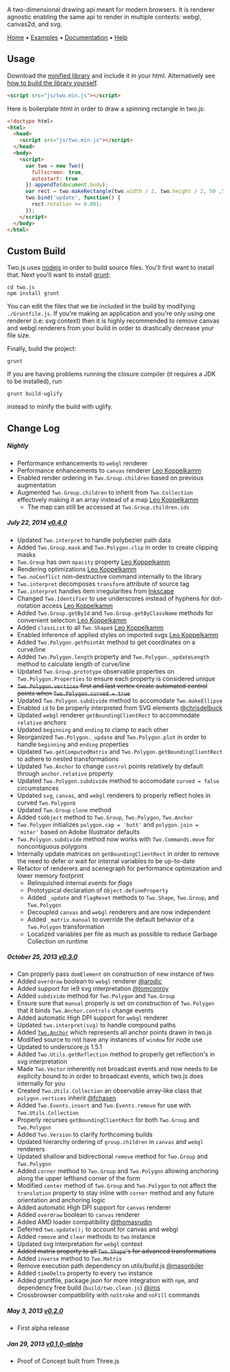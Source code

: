 <h1 id="masthead" style="display: block; width: 285px; height: 80px; background: url(http://jonobr1.github.io/two.js/images/logo.gif) center center no-repeat; overflow: hidden; text-indent: -9999px;">two.js</h1>

A two-dimensional drawing api meant for modern browsers. It is renderer agnostic enabling the same api to render in multiple contexts: webgl, canvas2d, and svg.

[Home](http://jonobr1.github.com/two.js) • [Examples](http://jonobr1.github.com/two.js/#examples) • [Documentation](http://jonobr1.github.com/two.js/#documentation) • [Help](https://github.com/jonobr1/two.js/issues?labels=question)

## Usage
Download the [minified library](https://raw.github.com/jonobr1/two.js/master/build/two.min.js) and include it in your html. Alternatively see [how to build the library yourself](https://github.com/jonobr1/two.js#custom-build).

```html
<script src="js/two.min.js"></script>
```

Here is boilerplate html in order to draw a spinning rectangle in two.js:

```html
<!doctype html>
<html>
  <head>
    <script src="js/two.min.js"></script>
  </head>
  <body>
    <script>
      var two = new Two({
        fullscreen: true,
        autostart: true
      }).appendTo(document.body);
      var rect = two.makeRectangle(two.width / 2, two.height / 2, 50 ,50);
      two.bind('update', function() {
        rect.rotation += 0.001;
      });
    </script>
  </body>
</html>
```

## Custom Build
Two.js uses [nodejs](http://nodejs.org/) in order to build source files. You'll first want to install that.
Next you'll want to install [grunt](https://npmjs.org/package/grunt):

```
cd two.js
npm install grunt
```
You can edit the files that we be included in the build by modifying `./Gruntfile.js`.
If you're making an application and you're only using one renderer (i.e: svg context) then it is highly recommended to remove canvas and webgl renderers from your build in order to drastically decrease your file size.

Finally, build the project:

```
grunt
```

If you are having problems running the closure compiler (it requires a JDK to be installed), run

```
grunt build-uglify
```
instead to minify the build with uglify.

## Change Log
<!-- For the latest nightly changes checkout the `dev` branch [here](../../tree/dev). -->

##### Nightly
+ Performance enhancements to `webgl` renderer
+ Performance enhancements to `canvas` renderer [Leo Koppelkamm](https://github.com/DieBuche)
+ Enabled render ordering in `Two.Group.children` based on previous augmentation
+ Augmented `Two.Group.children` to inherit from `Two.Collection` effectively making it an array instead of a map [Leo Koppelkamm](https://github.com/DieBuche)
  - The map can still be accessed at `Two.Group.children.ids`

##### July 22, 2014 [v0.4.0](https://github.com/jonobr1/two.js/releases/tag/v0.4.0)
+ Updated `Two.interpret` to handle polybezier path data
+ Added `Two.Group.mask` and `Two.Polygon.clip` in order to create clipping masks
+ `Two.Group` has own `opacity` property [Leo Koppelkamm](https://github.com/DieBuche)
+ Rendering optimizations [Leo Koppelkamm](https://github.com/DieBuche)
+ `Two.noConflict` non-destructive command internally to the library
+ `Two.interpret` decomposes `transform` attribute of source tag
+ `Two.interpret` handles item irregularities from [Inkscape](http://www.inkscape.org/)
+ Changed `Two.Identifier` to use underscores instead of hyphens for dot-notation access [Leo Koppelkamm](https://github.com/DieBuche)
+ Added `Two.Group.getById` and `Two.Group.getByClassName` methods for convenient selection [Leo Koppelkamm](https://github.com/DieBuche)
+ Added `classList` to all `Two.Shape`s [Leo Koppelkamm](https://github.com/DieBuche)
+ Enabled inference of applied styles on imported svgs [Leo Koppelkamm](https://github.com/DieBuche)
+ Added `Two.Polygon.getPointAt` method to get coordinates on a curve/line
+ Added `Two.Polygon.length` property and `Two.Polygon._updateLength` method to calculate length of curve/line
+ Updated `Two.Group.prototype` observable properties on `Two.Polygon.Properties` to ensure each property is considered unique
+ ~~`Two.Polygon.vertices` first and last vertex create automated control points when `Two.Polygon.curved = true`~~
+ Updated `Two.Polygon.subdivide` method to accomodate `Two.makeEllipse`
+ Enabled `id` to be properly interpreted from SVG elements [@chrisdelbuck](http://github.com/chrisdelbuck)
+ Updated `webgl` renderer `getBoundingClientRect` to accommodate `relative` anchors
+ Updated `beginning` and `ending` to clamp to each other
+ Reorganized `Two.Polygon._update` and `Two.Polygon.plot` in order to handle `beginning` and `ending` properties
+ Updated `Two.getComputedMatrix` and `Two.Polygon.getBoundingClientRect` to adhere to nested transformations
+ Updated `Two.Anchor` to change `control` points relatively by default through `anchor.relative` property
+ Updated `Two.Polygon.subdivide` method to accomodate `curved = false` circumstances
+ Updated `svg`, `canvas`, and `webgl` renderers to properly reflect holes in curved `Two.Polygon`s
+ Updated `Two.Group` `clone` method
+ Added `toObject` method to `Two.Group`, `Two.Polygon`, `Two.Anchor`
+ `Two.Polygon` initializes `polygon.cap = 'butt'` and `polygon.join = 'miter'` based on Adobe Illustrator defaults
+ `Two.Polygon.subdivide` method now works with `Two.Commands.move` for noncontiguous polygons
+ Internally update matrices on `getBoundingClientRect` in order to remove the need to defer or wait for internal variables to be up-to-date
+ Refactor of renderers and scenegraph for performance optimization and lower memory footprint
  - Relinquished internal _events_ for _flags_
  - Prototypical declaration of `Object.defineProperty`
  - Added `_update` and `flagReset` methods to `Two.Shape`, `Two.Group`, and `Two.Polygon`
  - Decoupled `canvas` and `webgl` renderers and are now independent
  - Added `_matrix.manual` to override the default behavior of a `Two.Polygon` transformation
  - Localized variables per file as much as possible to reduce Garbage Collection on runtime

##### October 25, 2013 [v0.3.0](https://github.com/jonobr1/two.js/tree/v0.3.0)
+ Can properly pass `domElement` on construction of new instance of two
+ Added `overdraw` boolean to `webgl` renderer [@arodic](https://github.com/arodic)
+ Added support for ie9 svg interpretation [@tomconroy](https://github.com/tomconroy)
+ Added `subdivide` method for `Two.Polygon` and `Two.Group`
+ Ensure sure that `manual` properly is set on construction of `Two.Polygon` that it binds `Two.Anchor.controls` change events
+ Added automatic High DPI support for `webgl` renderer
+ Updated `two.interpret(svg)` to handle compound paths
+ Added [`Two.Anchor`](http://jonobr1.github.io/two.js/#two-anchor) which represents all anchor points drawn in two.js
+ Modified source to not have any instances of `window` for node use
+ Updated to underscore.js 1.5.1
+ Added `Two.Utils.getReflection` method to properly get reflection's in svg interpretation
+ Made `Two.Vector` inherently not broadcast events and now needs to be explicity bound to in order to broadcast events, which two.js does internally for you
+ Created `Two.Utils.Collection` an observable array-like class that `polygon.vertices` inherit [@fchasen](http://github.com/fchasen)
+ Added `Two.Events.insert` and `Two.Events.remove` for use with `Two.Utils.Collection`
+ Properly recurses `getBoundingClientRect` for both `Two.Group` and `Two.Polygon`
+ Added `Two.Version` to clarify forthcoming builds
+ Updated hierarchy ordering of `group.children` in `canvas` and `webgl` renderers
+ Updated shallow and bidirectional `remove` method for `Two.Group` and `Two.Polygon`
+ Added `corner` method to `Two.Group` and `Two.Polygon` allowing anchoring along the upper lefthand corner of the form
+ Modified `center` method of `Two.Group` and `Two.Polygon` to not affect the `translation` property to stay inline with `corner` method and any future orientation and anchoring logic
+ Added automatic High DPI support for `canvas` renderer
+ Added `overdraw` boolean to `canvas` renderer
+ Added AMD loader compatibility [@thomasrudin](http://github.com/thomasrudin)
+ Deferred `two.update();` to account for canvas and webgl
+ Added `remove` and `clear` methods to `two` instance
+ Updated svg interpretation for `webgl` context
+ ~~Added matrix property to all `Two.Shape`'s for advanced transformations~~
+ Added `inverse` method to `Two.Matrix`
+ Remove execution path dependency on utils/build.js [@masonbiler](https://github.com/masonbiler)
+ Added `timeDelta` property to every `two` instance
+ Added gruntfile, package.json for more integration with `npm`, and dependency free build (`build/two.clean.js`) [@iros](https://github.com/iros)
+ Crossbrowser compatibility with `noStroke` and `noFill` commands

##### May 3, 2013 [v0.2.0](https://github.com/jonobr1/two.js/tree/v0.2.0)
+ First alpha release

##### Jan 29, 2013 [v0.1.0-alpha](https://github.com/jonobr1/two.js/tree/v0.1.0-alpha)
+ Proof of Concept built from Three.js
